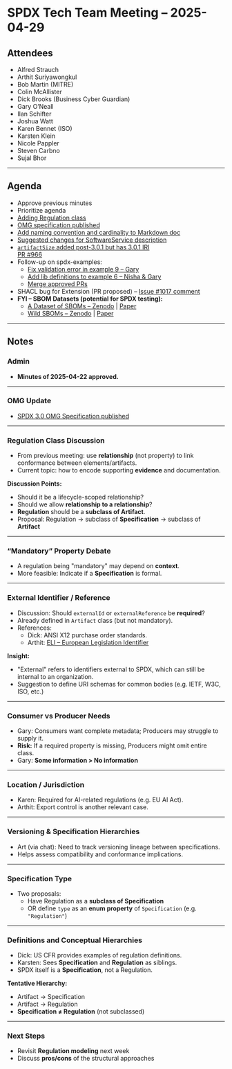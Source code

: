 # SPDX Tech Team Meeting – 2025-04-29

## Attendees
- Alfred Strauch  
- Arthit Suriyawongkul  
- Bob Martin (MITRE)  
- Colin McAllister  
- Dick Brooks (Business Cyber Guardian)  
- Gary O’Neall  
- Ilan Schifter  
- Joshua Watt  
- Karen Bennet (ISO)  
- Karsten Klein  
- Nicole Pappler  
- Steven Carbno  
- Sujal Bhor  

---

## Agenda

- Approve previous minutes  
- Prioritize agenda  
- [Adding Regulation class](https://github.com/spdx/spdx-3-model/pull/1015)  
- [OMG specification published](https://www.omg.org/spec/SPDX/3.0)  
- [Add naming convention and cardinality to Markdown doc](https://github.com/spdx/spdx-3-model/pull/982)  
- [Suggested changes for SoftwareService description](https://github.com/spdx/spdx-3-model/issues/1013)  
- [`artifactSize` added post-3.0.1 but has 3.0.1 IRI](https://spdx.github.io/spdx-spec/v3.1-dev/model/Software/Properties/artifactSize/)  
  [PR #966](https://github.com/spdx/spdx-3-model/pull/966)  
- Follow-up on spdx-examples:
  - [Fix validation error in example 9 – Gary](https://github.com/spdx/spdx-examples/pull/118)  
  - [Add lib definitions to example 6 – Nisha & Gary](https://github.com/spdx/spdx-examples/pull/119)  
  - [Merge approved PRs](https://github.com/spdx/spdx-examples/pulls)  
- SHACL bug for Extension (PR proposed) – [Issue #1017 comment](https://github.com/spdx/spdx-3-model/issues/1017#issuecomment-2822649891)  
- **FYI – SBOM Datasets (potential for SPDX testing):**
  - [A Dataset of SBOMs – Zenodo](https://zenodo.org/records/14233415) | [Paper](https://arxiv.org/abs/2504.06880)  
  - [Wild SBOMs – Zenodo](https://zenodo.org/records/14250103) | [Paper](https://arxiv.org/abs/2503.15021)

---

## Notes

### Admin
- **Minutes of 2025-04-22 approved.**

---

### OMG Update
- [SPDX 3.0 OMG Specification published](https://www.omg.org/spec/SPDX/3.0)

---

### Regulation Class Discussion

- From previous meeting: use **relationship** (not property) to link conformance between elements/artifacts.  
- Current topic: how to encode supporting **evidence** and documentation.

**Discussion Points:**
- Should it be a lifecycle-scoped relationship?
- Should we allow **relationship to a relationship**?
- **Regulation** should be a **subclass of Artifact**.
- Proposal: Regulation → subclass of **Specification** → subclass of **Artifact**

---

### “Mandatory” Property Debate
- A regulation being "mandatory" may depend on **context**.
- More feasible: Indicate if a **Specification** is formal.

---

### External Identifier / Reference
- Discussion: Should `externalId` or `externalReference` be **required**?
- Already defined in `Artifact` class (but not mandatory).
- References:
  - Dick: ANSI X12 purchase order standards.
  - Arthit: [ELI – European Legislation Identifier](https://data.europa.eu/data/datasets/eli-european-legislation-identifier-eurlex)

**Insight:**  
- "External" refers to identifiers external to SPDX, which can still be internal to an organization.
- Suggestion to define URI schemas for common bodies (e.g. IETF, W3C, ISO, etc.)

---

### Consumer vs Producer Needs
- Gary: Consumers want complete metadata; Producers may struggle to supply it.  
- **Risk:** If a required property is missing, Producers might omit entire class.
- Gary: **Some information > No information**

---

### Location / Jurisdiction
- Karen: Required for AI-related regulations (e.g. EU AI Act).
- Arthit: Export control is another relevant case.

---

### Versioning & Specification Hierarchies
- Art (via chat): Need to track versioning lineage between specifications.
- Helps assess compatibility and conformance implications.

---

### Specification Type
- Two proposals:
  - Have Regulation as a **subclass of Specification**
  - OR define `type` as an **enum property** of `Specification` (e.g. `"Regulation"`)

---

### Definitions and Conceptual Hierarchies
- Dick: US CFR provides examples of regulation definitions.
- Karsten: Sees **Specification** and **Regulation** as siblings.
- SPDX itself is a **Specification**, not a Regulation.

**Tentative Hierarchy:**
- Artifact → Specification  
- Artifact → Regulation  
- **Specification ≠ Regulation** (not subclassed)

---

### Next Steps
- Revisit **Regulation modeling** next week  
- Discuss **pros/cons** of the structural approaches
